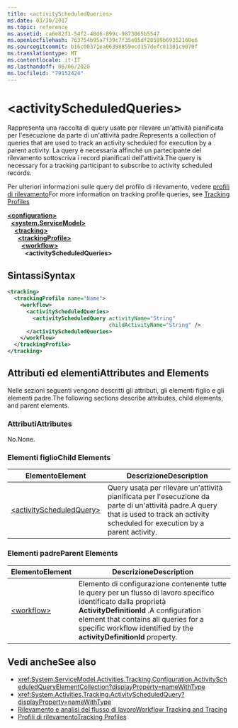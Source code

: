 ```yaml
---
title: <activityScheduledQueries>
ms.date: 03/30/2017
ms.topic: reference
ms.assetid: ca6e82f1-54f2-48d6-899c-9873065b5547
ms.openlocfilehash: 763754b95a7f39c7f35e05df28589b69352168e6
ms.sourcegitcommit: b16c00371ea06398859ecd157defc81301c9070f
ms.translationtype: MT
ms.contentlocale: it-IT
ms.lasthandoff: 06/06/2020
ms.locfileid: "79152424"
---
```

# \<activityScheduledQueries>
<span data-ttu-id="f9aed-101">Rappresenta una raccolta di query usate per rilevare un'attività pianificata per l'esecuzione da parte di un'attività padre.</span><span class="sxs-lookup"><span data-stu-id="f9aed-101">Represents a collection of queries that are used to track an activity scheduled for execution by a parent activity.</span></span> <span data-ttu-id="f9aed-102">La query è necessaria affinché un partecipante del rilevamento sottoscriva i record pianificati dell'attività.</span><span class="sxs-lookup"><span data-stu-id="f9aed-102">The query is necessary for a tracking participant to subscribe to activity scheduled records.</span></span>  
  
 <span data-ttu-id="f9aed-103">Per ulteriori informazioni sulle query del profilo di rilevamento, vedere [profili di rilevamento](../../../windows-workflow-foundation/tracking-profiles.md)</span><span class="sxs-lookup"><span data-stu-id="f9aed-103">For more information on tracking profile queries, see [Tracking Profiles](../../../windows-workflow-foundation/tracking-profiles.md)</span></span>  
  
[**\<configuration>**](../configuration-element.md)\
&nbsp;&nbsp;[**\<system.ServiceModel>**](system-servicemodel-of-workflow.md)\
&nbsp;&nbsp;&nbsp;&nbsp;[**\<tracking>**](tracking.md)\
&nbsp;&nbsp;&nbsp;&nbsp;&nbsp;&nbsp;[**\<trackingProfile>**](trackingprofile.md)\
&nbsp;&nbsp;&nbsp;&nbsp;&nbsp;&nbsp;&nbsp;&nbsp;[**\<workflow>**](workflow.md)\
&nbsp;&nbsp;&nbsp;&nbsp;&nbsp;&nbsp;&nbsp;&nbsp;&nbsp;&nbsp;**\<activityScheduledQueries>**  
  
## <a name="syntax"></a><span data-ttu-id="f9aed-104">Sintassi</span><span class="sxs-lookup"><span data-stu-id="f9aed-104">Syntax</span></span>  
  
```xml  
<tracking>
  <trackingProfile name="Name">
    <workflow>
      <activityScheduledQueries>
        <activityScheduledQuery activityName="String"
                                childActivityName="String" />
      </activityScheduledQueries>
    </workflow>
  </trackingProfile>
</tracking>  
```  
  
## <a name="attributes-and-elements"></a><span data-ttu-id="f9aed-105">Attributi ed elementi</span><span class="sxs-lookup"><span data-stu-id="f9aed-105">Attributes and Elements</span></span>  
 <span data-ttu-id="f9aed-106">Nelle sezioni seguenti vengono descritti gli attributi, gli elementi figlio e gli elementi padre.</span><span class="sxs-lookup"><span data-stu-id="f9aed-106">The following sections describe attributes, child elements, and parent elements.</span></span>  
  
### <a name="attributes"></a><span data-ttu-id="f9aed-107">Attributi</span><span class="sxs-lookup"><span data-stu-id="f9aed-107">Attributes</span></span>  
 <span data-ttu-id="f9aed-108">No.</span><span class="sxs-lookup"><span data-stu-id="f9aed-108">None.</span></span>  
  
### <a name="child-elements"></a><span data-ttu-id="f9aed-109">Elementi figlio</span><span class="sxs-lookup"><span data-stu-id="f9aed-109">Child Elements</span></span>  
  
|<span data-ttu-id="f9aed-110">Elemento</span><span class="sxs-lookup"><span data-stu-id="f9aed-110">Element</span></span>|<span data-ttu-id="f9aed-111">Descrizione</span><span class="sxs-lookup"><span data-stu-id="f9aed-111">Description</span></span>|  
|-------------|-----------------|  
|[\<activityScheduledQuery>](activityscheduledquery.md)|<span data-ttu-id="f9aed-112">Query usata per rilevare un'attività pianificata per l'esecuzione da parte di un'attività padre.</span><span class="sxs-lookup"><span data-stu-id="f9aed-112">A query that is used to track an activity scheduled for execution by a parent activity.</span></span>|  
  
### <a name="parent-elements"></a><span data-ttu-id="f9aed-113">Elementi padre</span><span class="sxs-lookup"><span data-stu-id="f9aed-113">Parent Elements</span></span>  
  
|<span data-ttu-id="f9aed-114">Elemento</span><span class="sxs-lookup"><span data-stu-id="f9aed-114">Element</span></span>|<span data-ttu-id="f9aed-115">Descrizione</span><span class="sxs-lookup"><span data-stu-id="f9aed-115">Description</span></span>|  
|-------------|-----------------|  
|[\<workflow>](workflow.md)|<span data-ttu-id="f9aed-116">Elemento di configurazione contenente tutte le query per un flusso di lavoro specifico identificato dalla proprietà **ActivityDefinitionId** .</span><span class="sxs-lookup"><span data-stu-id="f9aed-116">A configuration element that contains all queries for a specific workflow identified by the **activityDefinitionId** property.</span></span>|  
  
## <a name="see-also"></a><span data-ttu-id="f9aed-117">Vedi anche</span><span class="sxs-lookup"><span data-stu-id="f9aed-117">See also</span></span>

- <xref:System.ServiceModel.Activities.Tracking.Configuration.ActivityScheduledQueryElementCollection?displayProperty=nameWithType>
- <xref:System.Activities.Tracking.ActivityScheduledQuery?displayProperty=nameWithType>
- [<span data-ttu-id="f9aed-118">Rilevamento e analisi del flusso di lavoro</span><span class="sxs-lookup"><span data-stu-id="f9aed-118">Workflow Tracking and Tracing</span></span>](../../../windows-workflow-foundation/workflow-tracking-and-tracing.md)
- [<span data-ttu-id="f9aed-119">Profili di rilevamento</span><span class="sxs-lookup"><span data-stu-id="f9aed-119">Tracking Profiles</span></span>](../../../windows-workflow-foundation/tracking-profiles.md)
